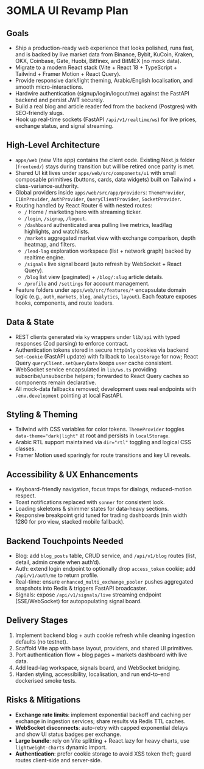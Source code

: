 # 3OMLA UI Revamp Plan

## Goals
- Ship a production-ready web experience that looks polished, runs fast, and is backed by live market data from Binance, Bybit, KuCoin, Kraken, OKX, Coinbase, Gate, Huobi, Bitfinex, and BitMEX (no mock data).
- Migrate to a modern React stack (Vite + React 18 + TypeScript + Tailwind + Framer Motion + React Query).
- Provide responsive dark/light theming, Arabic/English localisation, and smooth micro-interactions.
- Hardwire authentication (signup/login/logout/me) against the FastAPI backend and persist JWT securely.
- Build a real blog and article reader fed from the backend (Postgres) with SEO-friendly slugs.
- Hook up real-time sockets (FastAPI `/api/v1/realtime/ws`) for live prices, exchange status, and signal streaming.

## High-Level Architecture
- `apps/web` (new Vite app) contains the client code. Existing Next.js folder (`frontend/`) stays during transition but will be retired once parity is met.
- Shared UI kit lives under `apps/web/src/components/ui` with small composable primitives (buttons, cards, data widgets) built on Tailwind + class-variance-authority.
- Global providers inside `apps/web/src/app/providers`: `ThemeProvider`, `I18nProvider`, `AuthProvider`, `QueryClientProvider`, `SocketProvider`.
- Routing handled by React Router 6 with nested routes:
  - `/` Home / marketing hero with streaming ticker.
  - `/login`, `/signup`, `/logout`.
  - `/dashboard` authenticated area pulling live metrics, lead/lag highlights, and watchlists.
  - `/markets` aggregated market view with exchange comparison, depth heatmap, and filters.
  - `/lead-lag` exploration workspace (list + network graph) backed by realtime engine.
  - `/signals` live signal board (auto refresh by WebSocket + React Query).
  - `/blog` list view (paginated) + `/blog/:slug` article details.
  - `/profile` and `/settings` for account management.
- Feature folders under `apps/web/src/features/*` encapsulate domain logic (e.g., `auth`, `markets`, `blog`, `analytics`, `layout`). Each feature exposes hooks, components, and route loaders.

## Data & State
- REST clients generated via `ky` wrappers under `lib/api` with typed responses (Zod parsing) to enforce contract.
- Authentication tokens stored in secure `httpOnly` cookies via backend `Set-Cookie` (FastAPI update) with fallback to `localStorage` for now; React Query `queryClient.setQueryData` keeps `user` cache consistent.
- WebSocket service encapsulated in `lib/ws.ts` providing subscribe/unsubscribe helpers; forwarded to React Query caches so components remain declarative.
- All mock-data fallbacks removed; development uses real endpoints with `.env.development` pointing at local FastAPI.

## Styling & Theming
- Tailwind with CSS variables for color tokens. `ThemeProvider` toggles `data-theme="dark|light"` at root and persists in `localStorage`.
- Arabic RTL support maintained via `dir="rtl"` toggling and logical CSS classes.
- Framer Motion used sparingly for route transitions and key UI reveals.

## Accessibility & UX Enhancements
- Keyboard-friendly navigation, focus traps for dialogs, reduced-motion respect.
- Toast notifications replaced with `sonner` for consistent look.
- Loading skeletons & shimmer states for data-heavy sections.
- Responsive breakpoint grid tuned for trading dashboards (min width 1280 for pro view, stacked mobile fallback).

## Backend Touchpoints Needed
- Blog: add `blog_posts` table, CRUD service, and `/api/v1/blog` routes (list, detail, admin create when auth’d).
- Auth: extend login endpoint to optionally drop `access_token` cookie; add `/api/v1/auth/me` to return profile.
- Real-time: ensure `enhanced_multi_exchange_pooler` pushes aggregated snapshots into Redis & triggers FastAPI broadcaster.
- Signals: expose `/api/v1/signals/live` streaming endpoint (SSE/WebSocket) for autopopulating signal board.

## Delivery Stages
1. Implement backend blog + auth cookie refresh while cleaning ingestion defaults (no testnet).
2. Scaffold Vite app with base layout, providers, and shared UI primitives.
3. Port authentication flow + blog pages + markets dashboard with live data.
4. Add lead-lag workspace, signals board, and WebSocket bridging.
5. Harden styling, accessibility, localisation, and run end-to-end dockerised smoke tests.

## Risks & Mitigations
- **Exchange rate limits**: implement exponential backoff and caching per exchange in ingestion services; share results via Redis TTL caches.
- **WebSocket disconnects**: auto-retry with capped exponential delays and show UI status badges per exchange.
- **Large bundle**: rely on Vite splitting + React.lazy for heavy charts, use `lightweight-charts` dynamic import.
- **Authentication**: prefer cookie storage to avoid XSS token theft; guard routes client-side and server-side.

